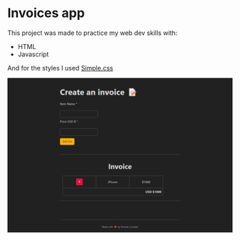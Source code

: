# Invoices app

This project was made to practice my web dev skills with:

* HTML
* Javascript

And for the styles I used [Simple.css](https://simplecss.org/)

![Web Capture](images/Web-capture.jpeg)

